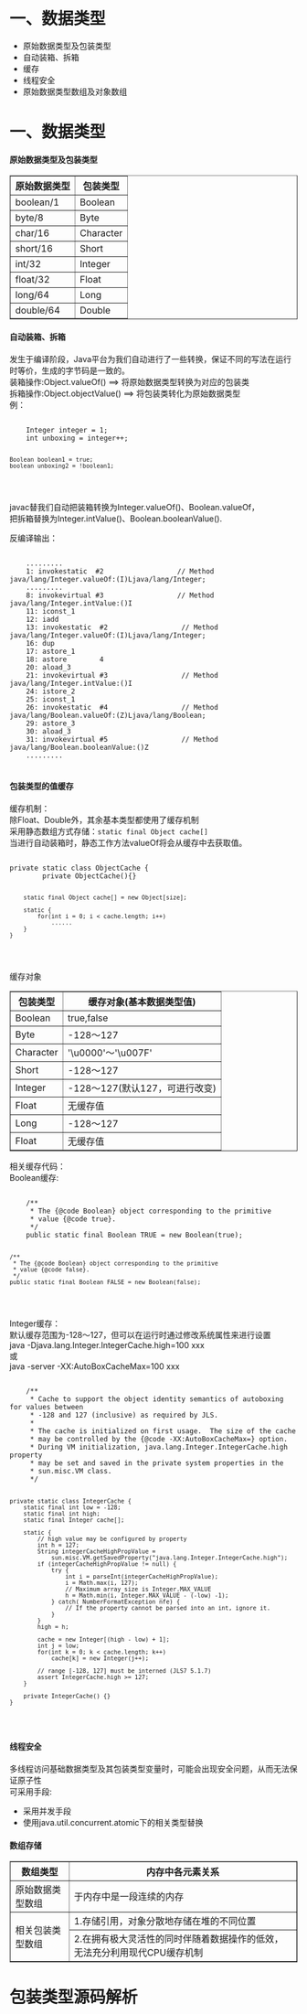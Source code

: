 <h1>一、数据类型</h1>
<ul>
	<li>原始数据类型及包装类型</li>
	<li>自动装箱、拆箱</li>
	<li>缓存</li>
	<li>线程安全</li>
	<li>原始数据类型数组及对象数组</li>
</ul>
<h1>一、数据类型</h1>
<h4>原始数据类型及包装类型</h4>
<table border="1">
	<tr>
		<th>原始数据类型</th>
		<th>包装类型</th>
	</tr>
	<tr>
		<td>boolean/1</td>
		<td>Boolean</td>
	</tr>
	<tr>
		<td>byte/8</td>
		<td>Byte</td>
	</tr>
	<tr>
		<td>char/16</td>
		<td>Character</td>
	</tr>
	<tr>
		<td>short/16</td>
		<td>Short</td>
	</tr>
	<tr>
		<td>int/32</td>
		<td>Integer</td>
	</tr>
	<tr>
		<td>float/32</td>
		<td>Float</td>
	</tr>
	<tr>
		<td>long/64</td>
		<td>Long</td>
	</tr>
	<tr>
		<td>double/64</td>
		<td>Double</td>
	</tr>
</table>

<h4>自动装箱、拆箱</h4>
发生于编译阶段，Java平台为我们自动进行了一些转换，保证不同的写法在运行时等价，生成的字节码是一致的。<br \>
装箱操作:Object.valueOf() ==> 将原始数据类型转换为对应的包装类<br \>
拆箱操作:Object.objectValue() ==> 将包装类转化为原始数据类型<br \>
例：
<pre>
<code>
	Integer integer = 1;
	int unboxing = integer++;

	Boolean boolean1 = true;
	boolean unboxing2 = !boolean1;
</code>
</pre>
javac替我们自动把装箱转换为Integer.valueOf()、Boolean.valueOf，<br \>
把拆箱替换为Integer.intValue()、Boolean.booleanValue().<br \>

反编译输出：
<pre>
<code>
	.........
	1: invokestatic  #2                  // Method java/lang/Integer.valueOf:(I)Ljava/lang/Integer;
	.........
	8: invokevirtual #3                  // Method java/lang/Integer.intValue:()I
	11: iconst_1
	12: iadd
	13: invokestatic  #2                  // Method java/lang/Integer.valueOf:(I)Ljava/lang/Integer;
	16: dup
	17: astore_1
	18: astore        4
	20: aload_3
	21: invokevirtual #3                  // Method java/lang/Integer.intValue:()I
	24: istore_2
	25: iconst_1
	26: invokestatic  #4                  // Method java/lang/Boolean.valueOf:(Z)Ljava/lang/Boolean;
	29: astore_3
	30: aload_3
	31: invokevirtual #5                  // Method java/lang/Boolean.booleanValue:()Z
	.........
</code>
</pre>
<h4>包装类型的值缓存</h4>
缓存机制：<br \>
除Float、Double外，其余基本类型都使用了缓存机制<br \>
采用静态数组方式存储：<code>static final Object cache[]</code><br \>
当进行自动装箱时，静态工作方法valueOf将会从缓存中去获取值。<br \>
<pre>
<code>
private static class ObjectCache {
        private ObjectCache(){}

        static final Object cache[] = new Object[size];

        static {
            for(int i = 0; i < cache.length; i++)
                ......
        }
    }
</code>
</pre>

缓存对象
<table border="1">
	<tr>
		<th>包装类型</th>
		<th>缓存对象(基本数据类型值)</th>
	</tr>
	<tr>
		<td>Boolean</td>
		<td>true,false</td>
	</tr>
	<tr>
		<td>Byte</td>
		<td>-128～127</td>
	</tr>
	<tr>
		<td>Character</td>
		<td>'\u0000'～'\u007F'</td>
	</tr>
	<tr>
		<td>Short</td>
		<td>-128～127</td>
	</tr>
	<tr>
		<td>Integer</td>
		<td>-128～127(默认127，可进行改变)</td>
	</tr>
	<tr>
		<td>Float</td>
		<td>无缓存值</td>
	</tr>
	<tr>
		<td>Long</td>
		<td>-128～127</td>
	</tr>
	<tr>
		<td>Float</td>
		<td>无缓存值</td>
	</tr>
</table>
相关缓存代码：<br \>
Boolean缓存:<br \>
<pre>
<code>
    /**
     * The {@code Boolean} object corresponding to the primitive
     * value {@code true}.
     */
    public static final Boolean TRUE = new Boolean(true);

    /**
     * The {@code Boolean} object corresponding to the primitive
     * value {@code false}.
     */
    public static final Boolean FALSE = new Boolean(false);
</code>
</pre>
Integer缓存：<br \>
默认缓存范围为-128～127，但可以在运行时通过修改系统属性来进行设置<br \>
java -Djava.lang.Integer.IntegerCache.high=100 xxx<br \>
或<br \>
java -server -XX:AutoBoxCacheMax=100 xxx<br \>
<pre>
<code>
    /**
     * Cache to support the object identity semantics of autoboxing for values between
     * -128 and 127 (inclusive) as required by JLS.
     *
     * The cache is initialized on first usage.  The size of the cache
     * may be controlled by the {@code -XX:AutoBoxCacheMax=<size>} option.
     * During VM initialization, java.lang.Integer.IntegerCache.high property
     * may be set and saved in the private system properties in the
     * sun.misc.VM class.
     */

    private static class IntegerCache {
        static final int low = -128;
        static final int high;
        static final Integer cache[];

        static {
            // high value may be configured by property
            int h = 127;
            String integerCacheHighPropValue =
                sun.misc.VM.getSavedProperty("java.lang.Integer.IntegerCache.high");
            if (integerCacheHighPropValue != null) {
                try {
                    int i = parseInt(integerCacheHighPropValue);
                    i = Math.max(i, 127);
                    // Maximum array size is Integer.MAX_VALUE
                    h = Math.min(i, Integer.MAX_VALUE - (-low) -1);
                } catch( NumberFormatException nfe) {
                    // If the property cannot be parsed into an int, ignore it.
                }
            }
            high = h;

            cache = new Integer[(high - low) + 1];
            int j = low;
            for(int k = 0; k < cache.length; k++)
                cache[k] = new Integer(j++);

            // range [-128, 127] must be interned (JLS7 5.1.7)
            assert IntegerCache.high >= 127;
        }

        private IntegerCache() {}
    }
</code>
</pre>
<h4>线程安全</h4>
多线程访问基础数据类型及其包装类型变量时，可能会出现安全问题，从而无法保证原子性<br \>
可采用手段:
<ul>
	<li>采用并发手段</li>
	<li>使用java.util.concurrent.atomic下的相关类型替换</li>
</ul>
<h4>数组存储</h4>
<table border="1">
	<tr>
		<th>数组类型</th>
		<th>内存中各元素关系</th>
	</tr>
	<tr>
		<td>原始数据类型数组</td>
		<td>于内存中是一段连续的内存</td>
	</tr>
	<tr>
		<td rowspan="2">相关包装类型数组</td>
		<td>1.存储引用，对象分散地存储在堆的不同位置</td>
	</tr>
	<tr>
		<td>2.在拥有极大灵活性的同时伴随着数据操作的低效，无法充分利用现代CPU缓存机制</td>
	</tr>
</table>
<h1>包装类型源码解析</h1>

